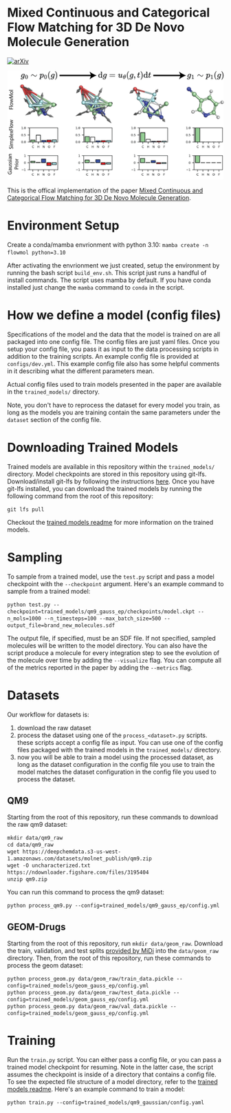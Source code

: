 # Mixed Continuous and Categorical Flow Matching for 3D De Novo Molecule Generation

[![arXiv](https://img.shields.io/badge/arXiv-1234.56789-b31b1b.svg?style=flat)](https://arxiv.org/abs/2404.19739)

![Image](figures/ga.png)

This is the offical implementation of the paper [Mixed Continuous and Categorical Flow Matching for 3D De Novo Molecule Generation](https://arxiv.org/abs/2404.19739).

# Environment Setup

Create a conda/mamba envrionment with python 3.10: `mamba create -n flowmol python=3.10`

After activating the envrionment we just created, setup the environment by running the bash script `build_env.sh`. This script just runs a handful of install commands. The script uses mamba by default. If you have conda installed just change the `mamba` command to `conda` in the script.

# How we define a model (config files)

Specifications of the model and the data that the model is trained on are all packaged into one config file. The config files are just yaml files. Once you setup your config file, you pass it as input to the data processing scripts in addition to the training scripts. An example config file is provided at `configs/dev.yml`. This example config file also has some helpful comments in it describing what the different parameters mean.

Actual config files used to train models presented in the paper are available in the `trained_models/` directory.

Note, you don't have to reprocess the dataset for every model you train, as long as the models you are training contain the same parameters under the `dataset` section of the config file. 

# Downloading Trained Models

Trained models are available in this repository within the `trained_models/` directory. Model checkpoints are stored in this repository using git-lfs. Download/install git-lfs by following the instructions [here](https://git-lfs.github.com/). Once you have git-lfs installed, you can download the trained models by running the following command from the root of this repository:
```console
git lfs pull
```

Checkout the [trained models readme](trained_models/readme.md) for more information on the trained models.

# Sampling

To sample from a trained model, use the `test.py` script and pass a model checkpoint with the `--checkpoint` argument. Here's an example command to sample from a trained model:

```console
python test.py --checkpoint=trained_models/qm9_gauss_ep/checkpoints/model.ckpt --n_mols=1000 --n_timesteps=100 --max_batch_size=500 --output_file=brand_new_molecules.sdf
```

The output file, if specified, must be an SDF file. If not specified, sampled molecules will be written to the model directory. You can also have the script produce a molecule for every integration step to see the evolution of the molecule over time by adding the `--visualize` flag. You can compute all of the metrics reported in the paper by adding the `--metrics` flag.

# Datasets

Our workflow for datasets is:
1. download the raw dataset
2. process the dataset using one of the `process_<dataset>.py` scripts. these scripts accept a config file as input. You can use one of the config files packaged with the trained models in the `trained_models/` directory.
3. now you will be able to train a model using the processed dataset, as long as the dataset configuration in the config file you use to train the model matches the dataset configuration in the config file you used to process the dataset.

## QM9

Starting from the root of this repository, run these commands to download the raw qm9 dataset:
```console
mkdir data/qm9_raw
cd data/qm9_raw
wget https://deepchemdata.s3-us-west-1.amazonaws.com/datasets/molnet_publish/qm9.zip
wget -O uncharacterized.txt https://ndownloader.figshare.com/files/3195404
unzip qm9.zip
```

You can run this command to process the qm9 dataset:
```console
python process_qm9.py --config=trained_models/qm9_gauss_ep/config.yml
```

## GEOM-Drugs

Starting from the root of this repository, run `mkdir data/geom_raw`. Download the train, validation, and test splits [provided by MiDi](https://github.com/cvignac/MiDi#datasets) into the `data/geom_raw` directory. Then, from the root of this repository, run these commands to process the geom dataset:
```console
python process_geom.py data/geom_raw/train_data.pickle --config=trained_models/geom_gauss_ep/config.yml
python process_geom.py data/geom_raw/test_data.pickle --config=trained_models/geom_gauss_ep/config.yml
python process_geom.py data/geom_raw/val_data.pickle --config=trained_models/geom_gauss_ep/config.yml
```

# Training

Run the `train.py` script. You can either pass a config file, or you can pass a trained model checkpoint for resuming. Note in the latter case, the script assumes the checkpoint is inside of a directory that contains a config file. To see the expected file structure of a model directory, refer to the [trained models readme](trained_models/readme.md). Here's an example command to train a model:

```console
python train.py --config=trained_models/qm9_gaussian/config.yaml
```
